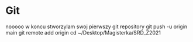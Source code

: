 # Git
nooooo w koncu stworzylam swoj pierwszy git repository
git push -u origin main
git remote add origin
cd ~/Desktop/Magisterka/SRD_Z2021
